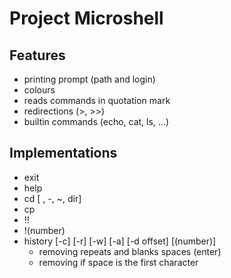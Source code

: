 # Project Microshell

## Features
- printing prompt (path and login)
- colours 
- reads commands in quotation mark
- redirections (>, >>)
- builtin commands (echo, cat, ls, ...)
  
## Implementations
  - exit 
  - help
  - cd [ , -, ~, dir]
  - cp
  - !!
  - !(number)
  - history [-c] [-r] [-w] [-a] [-d offset] [(number)]
    - removing repeats and blanks spaces (enter)
    - removing if space is the first character

